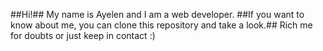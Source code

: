 ##Hi!##
My name is Ayelen and I am a web developer. 
##If you want to know about me, you can clone this repository and take a look.##
Rich me for doubts or just keep in contact :)
